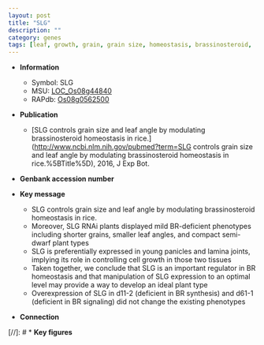 ```yaml
---
layout: post
title: "SLG"
description: ""
category: genes
tags: [leaf, growth, grain, grain size, homeostasis, brassinosteroid,  BR , Brassinosteroid, BR signaling, lamina, lamina joint, BR homeostasis]
---
```


* **Information**  
    + Symbol: SLG  
    + MSU: [LOC_Os08g44840](http://rice.plantbiology.msu.edu/cgi-bin/ORF_infopage.cgi?orf=LOC_Os08g44840)  
    + RAPdb: [Os08g0562500](http://rapdb.dna.affrc.go.jp/viewer/gbrowse_details/irgsp1?name=Os08g0562500)  

* **Publication**  
    + [SLG controls grain size and leaf angle by modulating brassinosteroid homeostasis in rice.](http://www.ncbi.nlm.nih.gov/pubmed?term=SLG controls grain size and leaf angle by modulating brassinosteroid homeostasis in rice.%5BTitle%5D), 2016, J Exp Bot.

* **Genbank accession number**  

* **Key message**  
    + SLG controls grain size and leaf angle by modulating brassinosteroid homeostasis in rice.
    + Moreover, SLG RNAi plants displayed mild BR-deficient phenotypes including shorter grains, smaller leaf angles, and compact semi-dwarf plant types
    + SLG is preferentially expressed in young panicles and lamina joints, implying its role in controlling cell growth in those two tissues
    + Taken together, we conclude that SLG is an important regulator in BR homeostasis and that manipulation of SLG expression to an optimal level may provide a way to develop an ideal plant type
    + Overexpression of SLG in d11-2 (deficient in BR synthesis) and d61-1 (deficient in BR signaling) did not change the existing phenotypes

* **Connection**  

[//]: # * **Key figures**  


